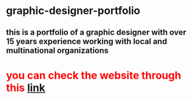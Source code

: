# graphic-designer-portfolio
<h2>this is a portfolio of a graphic designer with over 15 years experience working with local and multinational organizations</h2>

<h1 style="color:red">you can check the website through this  <a href="http://shreifyasser.000webhostapp.com/">link</a>
